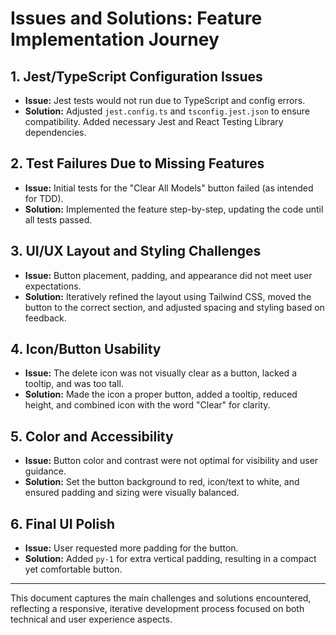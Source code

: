 # Issues and Solutions: Feature Implementation Journey

## 1. Jest/TypeScript Configuration Issues

- **Issue:** Jest tests would not run due to TypeScript and config errors.
- **Solution:** Adjusted `jest.config.ts` and `tsconfig.jest.json` to ensure compatibility. Added necessary Jest and React Testing Library dependencies.

## 2. Test Failures Due to Missing Features

- **Issue:** Initial tests for the "Clear All Models" button failed (as intended for TDD).
- **Solution:** Implemented the feature step-by-step, updating the code until all tests passed.

## 3. UI/UX Layout and Styling Challenges

- **Issue:** Button placement, padding, and appearance did not meet user expectations.
- **Solution:** Iteratively refined the layout using Tailwind CSS, moved the button to the correct section, and adjusted spacing and styling based on feedback.

## 4. Icon/Button Usability

- **Issue:** The delete icon was not visually clear as a button, lacked a tooltip, and was too tall.
- **Solution:** Made the icon a proper button, added a tooltip, reduced height, and combined icon with the word "Clear" for clarity.

## 5. Color and Accessibility

- **Issue:** Button color and contrast were not optimal for visibility and user guidance.
- **Solution:** Set the button background to red, icon/text to white, and ensured padding and sizing were visually balanced.

## 6. Final UI Polish

- **Issue:** User requested more padding for the button.
- **Solution:** Added `py-1` for extra vertical padding, resulting in a compact yet comfortable button.

---

This document captures the main challenges and solutions encountered, reflecting a responsive, iterative development process focused on both technical and user experience aspects.
